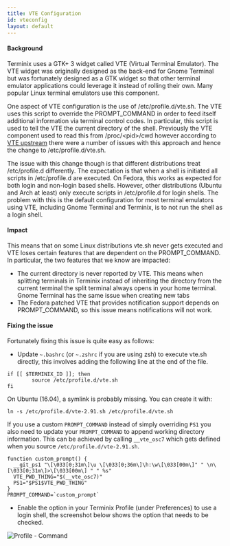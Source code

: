 ```yaml
---
title: VTE Configuration
id: vteconfig
layout: default
---
```

#### Background

Terminix uses a GTK+ 3 widget called VTE (Virtual Terminal Emulator). The VTE widget was originally designed as the back-end for Gnome Terminal but was fortunately designed as a GTK widget so that other terminal emulator applications could leverage it instead of rolling their own. Many popular Linux terminal emulators use this component.

One aspect of VTE configuration is the use of /etc/profile.d/vte.sh. The VTE uses this script to override the PROMPT_COMMAND in order to feed itself additional information via terminal control codes. In particular, this script is used to tell the VTE the current directory of the shell. Previously the VTE component used to read this from /proc/&lt;pid&gt;/cwd however according to [VTE upstream](https://bugzilla.gnome.org/show_bug.cgi?id=697475) there were a number of issues with this approach and hence the change to /etc/profile.d/vte.sh.

The issue with this change though is that different distributions treat /etc/profile.d differently. The expectation is that when a shell is initiated all scripts in /etc/profile.d are executed. On Fedora, this works as expected for both login and non-login based shells. However, other distributions (Ubuntu and Arch at least) only execute scripts in /etc/profile.d for login shells. The problem with this is the default configuration for most terminal emulators using VTE, including Gnome Terminal and Terminix, is to not run the shell as a login shell.

#### Impact

This means that on some Linux distributions vte.sh never gets executed and VTE loses certain features that are dependent on the PROMPT_COMMAND. In particular, the two features that we know are impacted:

* The current directory is never reported by VTE. This means when splitting terminals in Terminix instead of inheriting the directory from the current terminal the split terminal always opens in your home terminal. Gnome Terminal has the same issue when creating new tabs
* The Fedora patched VTE that provides notification support depends on PROMPT_COMMAND, so this issue means notifications will not work.

#### Fixing the issue

Fortunately fixing this issue is quite easy as follows:

* Update ```~.bashrc``` (or ```~.zshrc``` if you are using zsh) to execute vte.sh directly, this involves adding the following line at the end of the file.
```
if [[ $TERMINIX_ID ]]; then
        source /etc/profile.d/vte.sh
fi
```

On Ubuntu (16.04), a symlink is probably missing. You can create it with: 
```
ln -s /etc/profile.d/vte-2.91.sh /etc/profile.d/vte.sh
```


If you use a custom `PROMPT_COMMAND` instead of simply overriding `PS1` you also
need to update your `PROMPT_COMMAND` to append working directory information.
This can be achieved by calling `__vte_osc7` which gets defined when you source
`/etc/profile.d/vte-2.91.sh`.
```
function custom_prompt() {
  __git_ps1 "\[\033[0;31m\]\u \[\033[0;36m\]\h:\w\[\033[00m\]" " \n\[\033[0;31m\]>\[\033[00m\] " " %s"
  VTE_PWD_THING="$(__vte_osc7)"
  PS1="$PS1$VTE_PWD_THING"
}
PROMPT_COMMAND=`custom_prompt`
```


* Enable the option in your Terminix Profile (under Preferences) to use a login shell, the screenshot below shows the option that needs to be checked.

![Profile - Command](http://gexperts.com/img/terminix/terminix_login_shell.png)